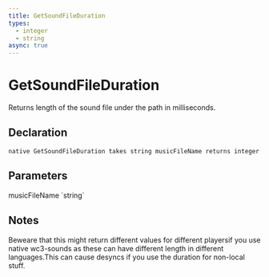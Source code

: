 ```yaml
---
title: GetSoundFileDuration
types:
  - integer
  - string
async: true
---
```


# GetSoundFileDuration
Returns length of the sound file under the path in milliseconds.

## Declaration

```
native GetSoundFileDuration takes string musicFileName returns integer
```

## Parameters
<dl>
  <dt>musicFileName `string`</dt>
  <dd></dd>
</dl>

## Notes 
Beweare that this might return different values for different playersif you use native wc3-sounds as these can have different length in different languages.This can cause desyncs if you use the duration for non-local stuff.